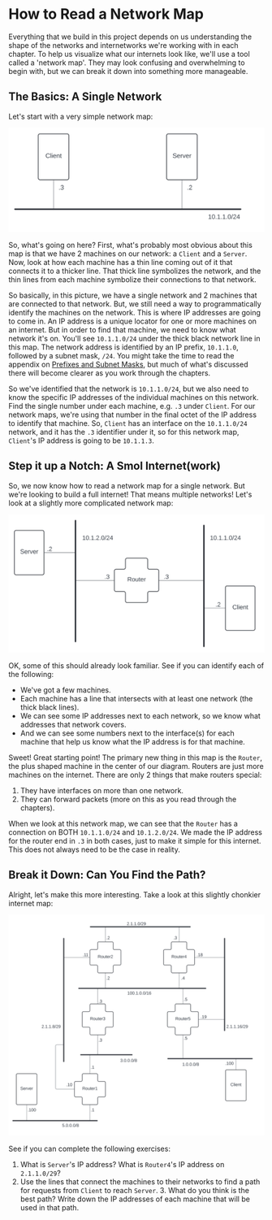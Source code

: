 # How to Read a Network Map

Everything that we build in this project depends on us understanding the shape of the networks and internetworks we're working with in each chapter. To help us visualize what our internets look like, we'll use a tool called a 'network map'. They may look confusing and overwhelming to begin with, but we can break it down into something more manageable.

## The Basics: A Single Network

Let's start with a very simple network map:

![basic-network-map](../miscellaneous/basic-network-map.svg)

So, what's going on here? First, what's probably most obvious about this map is that we have 2 machines on our network: a `Client` and a `Server`. Now, look at how each machine has a thin line coming out of it that connects it to a thicker line. That thick line symbolizes the network, and the thin lines from each machine symbolize their connections to that network.

So basically, in this picture, we have a single network and 2 machines that are connected to that network. But, we still need a way to programmatically identify the machines on the network. This is where IP addresses are going to come in. An IP address is a unique locator for one or more machines on an internet. But in order to find that machine, we need to know what network it's on. You'll see `10.1.1.0/24` under the thick black network line in this map. The network address is identified by an IP prefix, `10.1.1.0`, followed by a subnet mask, `/24`. You might take the time to read the appendix on [Prefixes and Subnet Masks](prefixes-and-subnet-masks.md), but much of what's discussed there will become clearer as you work through the chapters.

So we've identified that the network is `10.1.1.0/24`, but we also need to know the specific IP addresses of the individual machines on this network. Find the single number under each machine, e.g. `.3` under `Client`. For our network maps, we're using that number in the final octet of the IP address to identify that machine. So, `Client` has an interface on the `10.1.1.0/24` network, and it has the `.3` identifier under it, so for this network map, `Client`'s IP address is going to be `10.1.1.3`.

## Step it up a Notch: A Smol Internet(work)

So, we now know how to read a network map for a single network. But we're looking to build a full internet! That means multiple networks! Let's look at a slightly more complicated network map:

![smol-internet-network-map](../miscellaneous/smol-internet-network-map.svg)

OK, some of this should already look familiar. See if you can identify each of the following:

- We've got a few machines.
- Each machine has a line that intersects with at least one network (the thick black lines).
- We can see some IP addresses next to each network, so we know what addresses that network covers.
- And we can see some numbers next to the interface(s) for each machine that help us know what the IP address is for that machine.

Sweet! Great starting point! The primary new thing in this map is the `Router`, the plus shaped machine in the center of our diagram. Routers are just more machines on the internet. There are only 2 things that make routers special:

1. They have interfaces on more than one network.
2. They can forward packets (more on this as you read through the chapters).

When we look at this network map, we can see that the `Router` has a connection on BOTH `10.1.1.0/24` and `10.1.2.0/24`. We made the IP address for the router end in `.3` in both cases, just to make it simple for this internet. This does not always need to be the case in reality.

## Break it Down: Can You Find the Path?

Alright, let's make this more interesting. Take a look at this slightly chonkier internet map:

![chonky-internet-network-map](./../miscellaneous/internet-chonk-network-map.svg)

See if you can complete the following exercises:

1. What is `Server`'s IP address? What is `Router4`'s IP address on `2.1.1.0/29`?
2. Use the lines that connect the machines to their networks to find a path for requests from `Client` to reach `Server`. 3. What do you think is the best path? Write down the IP addresses of each machine that will be used in that path.
